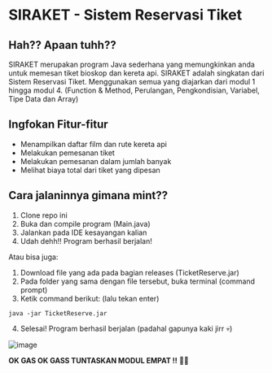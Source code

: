 # SIRAKET - Sistem Reservasi Tiket

## Hah?? Apaan tuhh??
SIRAKET merupakan program Java sederhana yang memungkinkan anda untuk memesan tiket bioskop dan kereta api. SIRAKET adalah singkatan dari Sistem Reservasi Tiket.
Menggunakan semua yang diajarkan dari modul 1 hingga modul 4. (Function & Method, Perulangan, Pengkondisian, Variabel, Tipe Data dan Array)

## Ingfokan Fitur-fitur
- Menampilkan daftar film dan rute kereta api
- Melakukan pemesanan tiket
- Melakukan pemesanan dalam jumlah banyak
- Melihat biaya total dari tiket yang dipesan

## Cara jalaninnya gimana mint??
1. Clone repo ini
2. Buka dan compile program (Main.java)
3. Jalankan pada IDE kesayangan kalian
4. Udah dehh!! Program berhasil berjalan!
   
Atau bisa juga:

1. Download file yang ada pada bagian releases (TicketReserve.jar)
2. Pada folder yang sama dengan file tersebut, buka terminal (command prompt)
3. Ketik command berikut: (lalu tekan enter)
```
java -jar TicketReserve.jar
```
4. Selesai! Program berhasil berjalan (padahal gapunya kaki jirr 💀)

![image](https://github.com/user-attachments/assets/5bd9a64d-8195-484a-8fe9-a212ddb77985)

**OK GAS OK GASS TUNTASKAN MODUL EMPAT !!** 💪💪




<!--*lebih baik daripada SIPEDO, SiPEPEK, dan aplikasi pemerintah nyeleneh lainnya.-->
